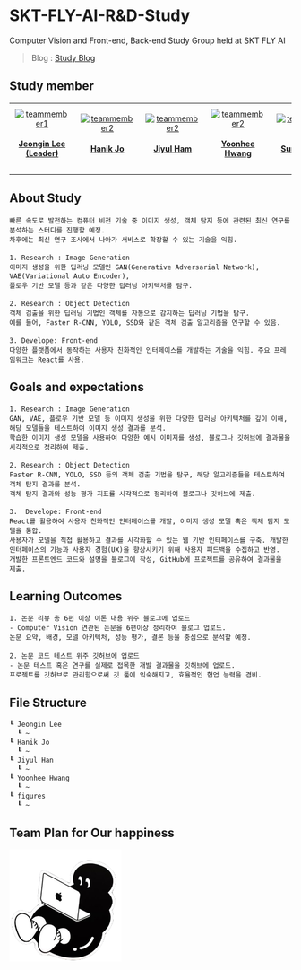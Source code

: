 # SKT-FLY-AI-R&D-Study
Computer Vision and Front-end, Back-end Study Group held at SKT FLY AI

> Blog : [Study Blog](https://www.notion.so/STUDY-COMPUTER-VISION-6fec84048b7a49eb856bd3fa380ccba9)

## Study member
<table style="border-collapse: collapse; cellspacing: 0; cellpadding: 0;">
  <tr>
    <td align="center" style="padding: 10px;">
      <a href="https://github.com/jeongiin">
        <img src="https://avatars.githubusercontent.com/u/48753785?v=4" width="120px;" alt="teammember1" /><br />
        <h4><b><a href="https://github.com/jeongiin">Jeongin Lee (Leader)</b></h4>
      </a>
    </td>
    <td align="center" style="padding: 10px;">
      <a href="https://github.com/johanik">
        <img src="https://avatars.githubusercontent.com/u/77598802?v=4" width="120px;" alt="teammember2" /><br />
        <h4><b><a href="https://github.com/johanik">Hanik Jo</b></h4>
      </a>
    </td>
    <td align="center" style="padding: 10px;">
      <a href="https://github.com/YUL-git">
        <img src="https://avatars.githubusercontent.com/u/89930713?v=4" width="120px;" alt="teammember2" /><br />
        <h4><b><a href="https://github.com/YUL-git">Jiyul Ham</b></h4>
      </a>
    </td>
    <td align="center" style="padding: 10px;">
      <a href="https://github.com/yunhee1">
        <img src="https://avatars.githubusercontent.com/u/100117015?v=4" width="120px;" alt="teammember2" /><br />
        <h4><b><a href="https://github.com/yunhee1">Yoonhee Hwang</b></h4>
      </a>
    </td>
    <td align="center" style="padding: 10px;">
      <a href="https://github.com/sunmin-lee99">
        <img src="https://avatars.githubusercontent.com/u/79503414?v=4" width="120px;" alt="teammember2" /><br />
        <h4><b><a href="https://github.com/sunmin-lee99">Sunmin Lee</b></h4>
      </a>
    </td>
    <td align="center" style="padding: 10px;">
      <a href="https://github.com/8471919">
        <img src="https://avatars.githubusercontent.com/u/27190776?v=4" width="120px;" alt="teammember2" /><br />
        <h4><b><a href="https://github.com/8471919">Hansu Jeong</b></h4>
      </a>
    </td>
  </tr>
</table>

## About Study
```
빠른 속도로 발전하는 컴퓨터 비전 기술 중 이미지 생성, 객체 탐지 등에 관련된 최신 연구를 분석하는 스터디를 진행할 예정.
차후에는 최신 연구 조사에서 나아가 서비스로 확장할 수 있는 기술을 익힘.

1. Research : Image Generation
이미지 생성을 위한 딥러닝 모델인 GAN(Generative Adversarial Network), VAE(Variational Auto Encoder),
플로우 기반 모델 등과 같은 다양한 딥러닝 아키텍처를 탐구.

2. Research : Object Detection
객체 검출을 위한 딥러닝 기법인 객체를 자동으로 감지하는 딥러닝 기법을 탐구.
예를 들어, Faster R-CNN, YOLO, SSD와 같은 객체 검출 알고리즘을 연구할 수 있음.

3. Develope: Front-end
다양한 플랫폼에서 동작하는 사용자 친화적인 인터페이스를 개발하는 기술을 익힘. 주요 프레임워크는 React를 사용.
```
## Goals and expectations
```
1. Research : Image Generation
GAN, VAE, 플로우 기반 모델 등 이미지 생성을 위한 다양한 딥러닝 아키텍처를 깊이 이해, 해당 모델들을 테스트하여 이미지 생성 결과를 분석.
학습한 이미지 생성 모델을 사용하여 다양한 예시 이미지를 생성, 블로그나 깃허브에 결과물을 시각적으로 정리하여 제출.

2. Research : Object Detection
Faster R-CNN, YOLO, SSD 등의 객체 검출 기법을 탐구, 해당 알고리즘들을 테스트하여 객체 탐지 결과를 분석.
객체 탐지 결과와 성능 평가 지표를 시각적으로 정리하여 블로그나 깃허브에 제출.

3.  Develope: Front-end
React를 활용하여 사용자 친화적인 인터페이스를 개발, 이미지 생성 모델 혹은 객체 탐지 모델을 통합.
사용자가 모델을 직접 활용하고 결과를 시각화할 수 있는 웹 기반 인터페이스를 구축. 개발한 인터페이스의 기능과 사용자 경험(UX)을 향상시키기 위해 사용자 피드백을 수집하고 반영.
개발한 프론트엔드 코드와 설명을 블로그에 작성, GitHub에 프로젝트를 공유하여 결과물을 제출.
```

## Learning Outcomes
```
1. 논문 리뷰 총 6편 이상 이론 내용 위주 블로그에 업로드
- Computer Vision 연관된 논문을 6편이상 정리하여 블로그 업로드.
논문 요약, 배경, 모델 아키텍처, 성능 평가, 결론 등을 중심으로 분석할 예정.

2. 논문 코드 테스트 위주 깃허브에 업로드
- 논문 테스트 혹은 연구를 실제로 접목한 개발 결과물을 깃허브에 업로드.
프로젝트를 깃허브로 관리함으로써 깃 툴에 익숙해지고, 효율적인 협업 능력을 겸비.
```
## File Structure
```
┖ Jeongin Lee
  ┖ ~
┖ Hanik Jo
  ┖ ~
┖ Jiyul Han
  ┖ ~
┖ Yoonhee Hwang
  ┖ ~
┖ figures
  ┖ ~
```

## Team Plan for Our happiness
<img src="./figures/pingping.png" width="200px" height="200px" alt="Goods" />


